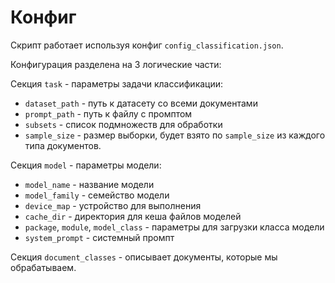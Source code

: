 # Конфиг

Скрипт работает используя конфиг `config_classification.json`.

Конфигурация разделена на 3 логические части:

Секция `task` - параметры задачи классификации:

* `dataset_path` - путь к датасету со всеми документами
* `prompt_path` - путь к файлу с промптом
* `subsets` - список подмножеств для обработки
* `sample_size` - размер выборки, будет взято по `sample_size` из каждого типа документов.

Секция `model` - параметры модели:

* `model_name` - название модели
* `model_family` - семейство модели
* `device_map` - устройство для выполнения
* `cache_dir` - директория для кеша файлов моделей
* `package`, `module`, `model_class` - параметры для загрузки класса модели
* `system_prompt` - системный промпт

Секция `document_classes` - описывает документы, которые мы обрабатываем.